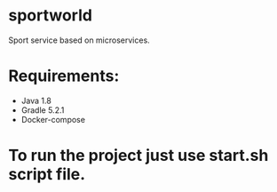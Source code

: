 # sportworld
Sport service based on microservices.

# Requirements:
- Java 1.8
- Gradle 5.2.1
- Docker-compose

# To run the project just use start.sh script file.
